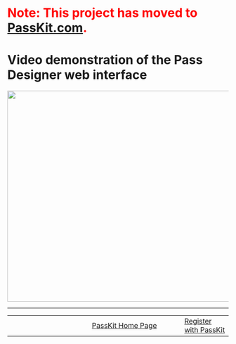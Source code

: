 # <font color='#ff0000'>Note: This project has moved to <a href='https://passkit.com/documentation/'>PassKit.com</a>.</font> #

# Video demonstration of the Pass Designer web interface #

<a href='http://www.youtube.com/watch?feature=player_embedded&v=fsEJiwTFno0' target='_blank'><img src='http://img.youtube.com/vi/fsEJiwTFno0/0.jpg' width='853' height=480 /></a>


---


<table border='0'>
<blockquote><tr>
<blockquote><td width='361'></td>
<td width='353'><a href='http://PassKit.com/'>PassKit Home Page</a></td>
<td width='128'><a href='https://create.passkit.com'>Register with PassKit</a></td>
</blockquote></tr>
</table>